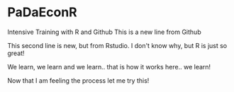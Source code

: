 # PaDaEconR
Intensive Training with R and Github
This is a new line from Github

This second line is new, but from Rstudio.
I don't know why, but R is just so great!


We learn, we learn and we learn.. that is how it works here.. we learn!



Now that I am feeling the process let me try this!